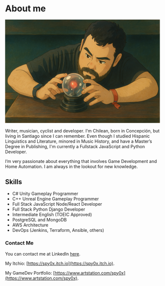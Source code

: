# About me

[![Profile Photo](/profile.png "Profile Photo")](/profile.png "Profile Photo")

Writer, musician, cyclist and developer. I'm Chilean, born in Concepción, but living in Santiago since I can remember. Even though I studied Hispanic Linguistics and Literature, minored in Music History, and have a Master’s Degree in Publishing, I'm currently a Fullstack JavaScript and Python Developer.

I’m very passionate about everything that involves Game Development and Home Automation. I am always in the lookout for new knowledge.

## Skills
- C# Unity Gameplay Programmer
- C++ Unreal Engine Gameplay Programmer
- Full Stack JavaScript Node/React Developer
- Full Stack Python Django Developer
- Intermediate English (TOEIC Approved)
- PostgreSQL and MongoDB
- AWS Architecture
- DevOps (Jenkins, Terraform, Ansible, others) 

### Contact Me
You can contact me at LinkedIn [here](https://www.linkedin.com/in/francisco-v-diaz).

My Itchio: [https://spy0x.itch.io](https://spy0x.itch.io).

My GameDev Portfolio: [https://www.artstation.com/spy0x](https://www.artstation.com/spy0x).

